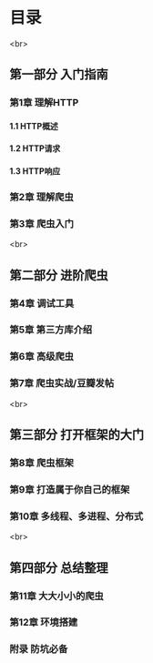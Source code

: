 
# 目录

<br\>
## 第一部分 入门指南


### 第1章 理解HTTP
#### 1.1 HTTP概述
#### 1.2 HTTP请求
#### 1.3 HTTP响应

### 第2章 理解爬虫

### 第3章 爬虫入门

<br\>
## 第二部分 进阶爬虫


### 第4章 调试工具

### 第5章 第三方库介绍

### 第6章 高级爬虫

### 第7章 爬虫实战/豆瓣发帖

<br\> 
## 第三部分 打开框架的大门


### 第8章 爬虫框架

### 第9章 打造属于你自己的框架

### 第10章 多线程、多进程、分布式


<br\> 
## 第四部分 总结整理

### 第11章 大大小小的爬虫

### 第12章 环境搭建

### 附录 防坑必备